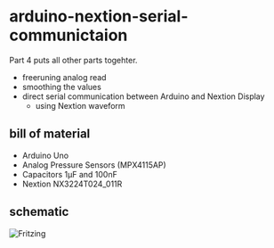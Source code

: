 # arduino-nextion-serial-communictaion
Part 4 puts all other parts togehter. 
* freeruning analog read
* smoothing the values
* direct serial communication between Arduino and Nextion Display
  * using Nextion waveform

## bill of material
* Arduino Uno
* Analog Pressure Sensors (MPX4115AP)
* Capacitors 1µF and 100nF
* Nextion NX3224T024_011R

## schematic
![Fritzing](https://github.com/yz88/arduino-digital-carb-sync/blob/master/part4/arduino-carb-sync-part4-001.PNG)

